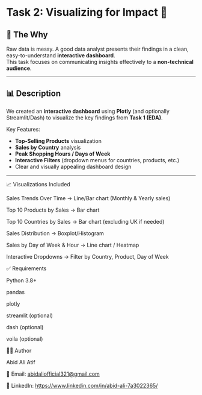 # Task 2: Visualizing for Impact 🎯

## 📌 The Why
Raw data is messy. A good data analyst presents their findings in a clean, easy-to-understand **interactive dashboard**.  
This task focuses on communicating insights effectively to a **non-technical audience**.

---

## 📊 Description
We created an **interactive dashboard** using **Plotly** (and optionally Streamlit/Dash) to visualize the key findings from **Task 1 (EDA)**.

Key Features:
- **Top-Selling Products** visualization
- **Sales by Country** analysis
- **Peak Shopping Hours / Days of Week**
- **Interactive Filters** (dropdown menus for countries, products, etc.)
- Clear and visually appealing dashboard design

---

📈 Visualizations Included

Sales Trends Over Time → Line/Bar chart (Monthly & Yearly sales)

Top 10 Products by Sales → Bar chart

Top 10 Countries by Sales → Bar chart (excluding UK if needed)

Sales Distribution → Boxplot/Histogram

Sales by Day of Week & Hour → Line chart / Heatmap

Interactive Dropdowns → Filter by Country, Product, Day of Week


✅ Requirements

Python 3.8+

pandas

plotly

streamlit (optional)

dash (optional)

voila (optional)


👨‍💻 Author

Abid Ali Atif

📧 Email: abidaliofficial321@gmail.com

💼 LinkedIn: https://www.linkedin.com/in/abid-ali-7a3022365/